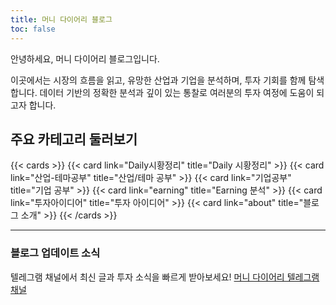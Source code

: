 ```yaml
---
title: 머니 다이어리 블로그
toc: false
---
```


안녕하세요, 머니 다이어리 블로그입니다.

이곳에서는 시장의 흐름을 읽고, 유망한 산업과 기업을 분석하며, 투자 기회를 함께 탐색합니다.
데이터 기반의 정확한 분석과 깊이 있는 통찰로 여러분의 투자 여정에 도움이 되고자 합니다.

## 주요 카테고리 둘러보기

{{< cards >}}
  {{< card link="Daily시황정리" title="Daily 시황정리" >}}
  {{< card link="산업-테마공부" title="산업/테마 공부" >}}
  {{< card link="기업공부" title="기업 공부" >}}
  {{< card link="earning" title="Earning 분석" >}}
  {{< card link="투자아이디어" title="투자 아이디어" >}}
  {{< card link="about" title="블로그 소개" >}}
{{< /cards >}}

---

### 블로그 업데이트 소식

텔레그램 채널에서 최신 글과 투자 소식을 빠르게 받아보세요!
[머니 다이어리 텔레그램 채널](https://t.me/moneydiary_ko)
